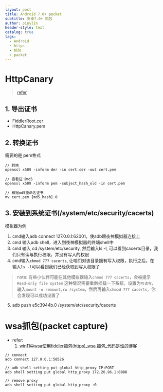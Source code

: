 ```yaml
---
layout: post
title: Android 7.0+ packet
subtitle: 安卓7.0+ 抓包
author: pinylin
header-style: text
catalog: true
tags:
  - Android
  - https
  - 抓包
  - packet
---
```

# HttpCanary

> [refer](https://blog.csdn.net/qq_43278826/article/details/124291040)

## 1. 导出证书

- FiddlerRoot.cer
- HttpCanary.pem

## 2. 转换证书

需要的是 pem格式
```
// 转换
openssl x509 -inform der -in cert.cer -out cert.pem

// 查看证书md5
openssl x509 -inform pem -subject_hash_old -in cert.pem

// 根据md5重命名证书
mv cert.pem [md5_hash].0
```

## 3. 安装到系统证书(/system/etc/security/cacerts)

模拟器为例

1. cmd输入adb connect 127.0.0.1:62001，使adb跟夜神模拟器连接上
2. cmd 输入adb shell，进入到夜神模拟器的终端shell中
3. cmd 输入 cd /system/etc/security, 然后输入ls -l, 可以看到cacerts目录，我们只有读与执行权限，并没有写入的权限
4. cmd输入`chmod 777 cacerts`, 让咱们对该目录拥有写入权限，执行之后，在输入`ls -l`可以看到我们已经获取到写入权限了
  >  note: 
  > 有些小伙伴可能在其他模拟器输入`chmod 777 cacerts`，会被提示`Read-only file system`
  > 这种情况需要重新挂载一下系统，设置为`可读写`，输入`mount -o remount,rw /system`，然后再输入`chmod 777 cacerts`，你会发现可以成功设置了

5.  adb push e5c3944b.0 /system/etc/security/cacerts


# wsa抓包(packet capture)

- refer:  
	1.  [win11中wsa使用fiddler抓包(https)_wsa 抓包_代码是谁的博客](https://blog.csdn.net/lswandt/article/details/121821915)


```
// connect
adb connect 127.0.0.1:58526

// adb shell setting put global http_proxy IP:PORT
adb shell setting put global http_proxy 172.20.96.1:8888

// remove proxy
adb shell setting put global http_proxy :0
